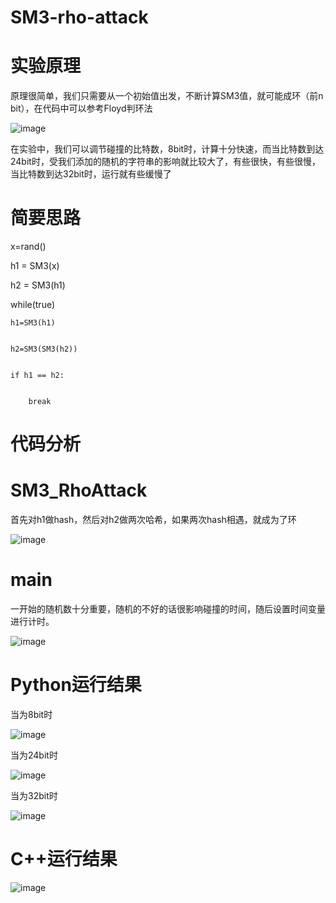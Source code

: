 # SM3-rho-attack
# 实验原理
原理很简单，我们只需要从一个初始值出发，不断计算SM3值，就可能成环（前n bit），在代码中可以参考Floyd判环法


![image](https://user-images.githubusercontent.com/75195549/180798636-473eb919-4214-4648-b23f-630955c4fc2f.png)




在实验中，我们可以调节碰撞的比特数，8bit时，计算十分快速，而当比特数到达24bit时，受我们添加的随机的字符串的影响就比较大了，有些很快，有些很慢，当比特数到达32bit时，运行就有些缓慢了

# 简要思路
x=rand()


h1 = SM3(x)


h2 = SM3(h1)


while(true)


    h1=SM3(h1)
    
    
    h2=SM3(SM3(h2))
    
    
    if h1 == h2:
    
    
        break
        
      
# 代码分析
# SM3_RhoAttack
首先对h1做hash，然后对h2做两次哈希，如果两次hash相遇，就成为了环


![image](https://user-images.githubusercontent.com/75195549/181446080-18c42e16-df16-461c-b09a-7054c303a58e.png)


# main
一开始的随机数十分重要，随机的不好的话很影响碰撞的时间，随后设置时间变量进行计时。

        
        
![image](https://user-images.githubusercontent.com/75195549/181446458-1cbe6926-3dbc-4db5-8a38-b7a93a80ef38.png)



        
        
# Python运行结果

当为8bit时


![image](https://user-images.githubusercontent.com/75195549/179913684-1daf638a-d713-4787-99d7-1a0ead4e6456.png)


当为24bit时


![image](https://user-images.githubusercontent.com/75195549/179913755-3a8ddf84-9df3-4a85-bcc6-d042b369cab4.png)




当为32bit时



![image](https://user-images.githubusercontent.com/75195549/179913847-d0e58925-c4b9-428d-adef-28dc7f8482b2.png)




# C++运行结果

![image](https://user-images.githubusercontent.com/75195549/181447438-e421ea81-5d2c-42c3-b993-63c75ab06e80.png)


